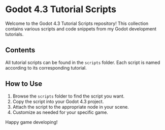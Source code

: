 # Godot 4.3 Tutorial Scripts

Welcome to the Godot 4.3 Tutorial Scripts repository! This collection contains various scripts and code snippets from my Godot  development tutorials.

## Contents

All tutorial scripts can be found in the `scripts` folder. Each script is named according to its corresponding tutorial.

## How to Use

1. Browse the `scripts` folder to find the script you want.
2. Copy the script into your Godot 4.3 project.
3. Attach the script to the appropriate node in your scene.
4. Customize as needed for your specific game.

Happy game developing!
